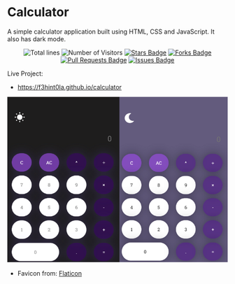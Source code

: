 # Calculator

A simple calculator application built using HTML, CSS and JavaScript. It also has dark mode.

<div align="center">
  <img src="https://sloc.xyz/github/Emilance/Javascript-Calculator-App" alt="Total lines">
  <img src="https://visitor-badge.laobi.icu/badge?page_id=aritra-tech/f3hint0la.Calculator" alt="Number of Visitors">
  <a href="https://github.com/f3hint0la/Calculator/stargazers"><img src="https://img.shields.io/github/stars/f3hint0la/Calculator" alt="Stars Badge" /></a>
  <a href="https://github.com/f3hint0la/Calculator/network/members"><img src="https://img.shields.io/github/forks/f3hint0la/Calculator" alt="Forks Badge" /></a>
  <a href="https://github.com/f3hint0la/Calculator/pulls"><img src="https://img.shields.io/github/issues-pr/f3hint0la/Calculator" alt="Pull Requests Badge" /></a>
  <a href="https://github.com/f3hintola/Calculator/issues"><img src="https://img.shields.io/github/issues/f3hint0la/Calculator" alt="Issues Badge" /></a>
</div>

Live Project:

- https://f3hint0la.github.io/calculator

![Calculator Preview Image](assets/mockup.png)

- Favicon from:
  <a href="https://www.flaticon.com/free-icons/calculator" title="calculator">Flaticon</a>
